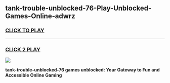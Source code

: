 
## tank-trouble-unblocked-76-Play-Unblocked-Games-Online-adwrz
<h3>
<a href="https://premium76.site?title=tank-trouble-unblocked-76&ref=25A">CLICK TO PLAY</a></h3>
<hr>

<h3>
<a href="https://premium76.site?title=tank-trouble-unblocked-76&ref=25A">CLICK 2 PLAY</a>
  
</h3>

<a href="https://premium76.site?title=tank-trouble-unblocked-76&ref=25A"><img src="https://clearcache.store/games.png"></a>


**tank-trouble-unblocked-76 games unblocked: Your Gateway to Fun and Accessible Online Gaming**
